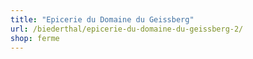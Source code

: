 ```yaml
---
title: "Epicerie du Domaine du Geissberg"
url: /biederthal/epicerie-du-domaine-du-geissberg-2/
shop: ferme
---
```

